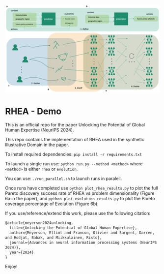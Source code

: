 ![RHEA Method Diagram (Figure 1 in Paper)](rhea-framework.png)

# RHEA - Demo

This is an official repo for the paper Unlocking the Potential of Global Human Expertise (NeurIPS 2024).

This repo contains the implementation of RHEA used in the synthetic Illustrative Domain in the paper.

To install required dependencies: `pip install -r requirements.txt`

To launch a single run use: `python run.py --method <method>` where `<method>` is either `rhea` or `evolution`.

You can use: `./run_parallel.sh` to launch runs in paralell.

Once runs have completed use `python plot_rhea_results.py` to plot the full Pareto discovery success rate of RHEA vs problem dimensionality (Figure 6a in the paper), and `python plot_evolution_results.py` to plot the Pareto coverage percentage of Evolution (Figure 6b).

If you use/reference/extend this work, please use the following citation:

```
@article{meyerson2024unlocking,
  title={Unlocking the Potential of Global Human Expertise},
  author={Meyerson, Elliot and Francon, Olivier and Sargent, Darren, and Hodjat, Babak, and Miikkulainen, Risto},
  journal={Advances in neural information processing systems (NeurIPS 2024)},
  year={2024}
}
```

Enjoy!
